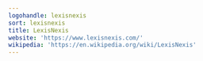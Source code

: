 ```yaml
---
logohandle: lexisnexis
sort: lexisnexis
title: LexisNexis
website: 'https://www.lexisnexis.com/'
wikipedia: 'https://en.wikipedia.org/wiki/LexisNexis'
---
```

